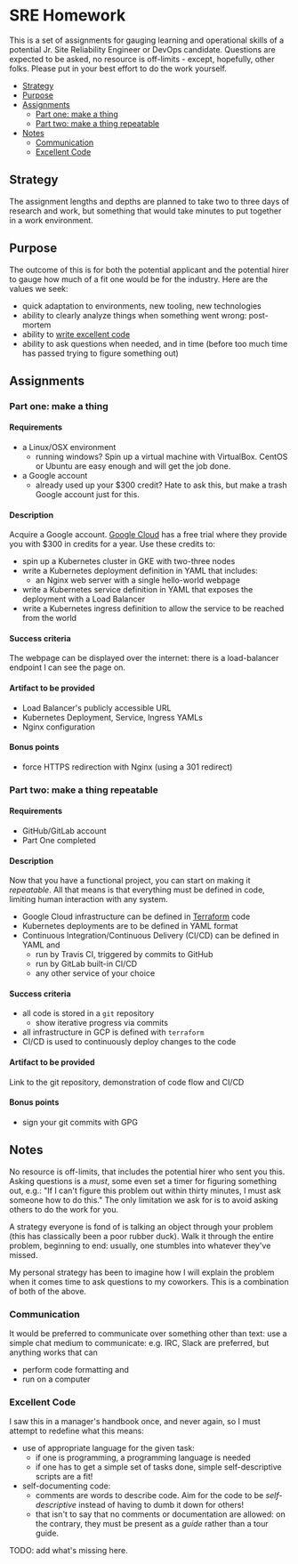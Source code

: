 # SRE Homework

This is a set of assignments for gauging learning and operational skills of a potential Jr. Site Reliability Engineer or DevOps candidate. Questions are expected to be asked, no resource is off-limits - except, hopefully, other folks. Please put in your best effort to do the work yourself.

<!-- toc -->

- [Strategy](#strategy)
- [Purpose](#purpose)
- [Assignments](#assignments)
    * [Part one: make a thing](#part-one-make-a-thing)
    * [Part two: make a thing repeatable](#part-two-make-a-thing-repeatable)
- [Notes](#notes)
    * [Communication](#communication)
    * [Excellent Code](#excellent-code)

<!-- tocstop -->

## Strategy

The assignment lengths and depths are planned to take two to three days of research and work, but something that would take minutes to put together in a work environment.

## Purpose

The outcome of this is for both the potential applicant and the potential hirer to gauge how much of a fit one would be for the industry. Here are the values we seek:

- quick adaptation to environments, new tooling, new technologies
- ability to clearly analyze things when something went wrong: post-mortem
- ability to [write excellent code](#excellent-code)
- ability to ask questions when needed, and in time (before too much time has passed trying to figure something out)

## Assignments

### Part one: make a thing

#### Requirements

- a Linux/OSX environment
    - running windows? Spin up a virtual machine with VirtualBox. CentOS or Ubuntu are easy enough and will get the job done.
- a Google account
    - already used up your $300 credit? Hate to ask this, but make a trash Google account just for this.

#### Description

Acquire a Google account. [Google Cloud](cloud.google.com) has a free trial where they provide you with $300 in credits for a year. Use these credits to:

- spin up a Kubernetes cluster in GKE with two-three nodes
- write a Kubernetes deployment definition in YAML that includes:
    - an Nginx web server with a single hello-world webpage
- write a Kubernetes service definition in YAML that exposes the deployment with a Load Balancer
- write a Kubernetes ingress definition to allow the service to be reached from the world

#### Success criteria

The webpage can be displayed over the internet: there is a load-balancer endpoint I can see the page on.

#### Artifact to be provided

- Load Balancer's publicly accessible URL
- Kubernetes Deployment, Service, Ingress YAMLs
- Nginx configuration

#### Bonus points

- force HTTPS redirection with Nginx (using a 301 redirect)

### Part two: make a thing repeatable

#### Requirements

- GitHub/GitLab account
- Part One completed

#### Description

Now that you have a functional project, you can start on making it _repeatable_. All that means is that everything must be defined in code, limiting human interaction with any system.

- Google Cloud infrastructure can be defined in [Terraform](https://www.terraform.io/) code
- Kubernetes deployments are to be defined in YAML format
- Continuous Integration/Continuous Delivery (CI/CD) can be defined in YAML and
    - run by Travis CI, triggered by commits to GitHub
    - run by GitLab built-in CI/CD
    - any other service of your choice

#### Success criteria

- all code is stored in a `git` repository
    - show iterative progress via commits
- all infrastructure in GCP is defined with `terraform`
- CI/CD is used to continuously deploy changes to the code

#### Artifact to be provided

Link to the git repository, demonstration of code flow and CI/CD

#### Bonus points

- sign your git commits with GPG

## Notes

No resource is off-limits, that includes the potential hirer who sent you this. Asking questions is a _must_, some even set a timer for figuring something out, e.g.: "If I can't figure this problem out within thirty minutes, I must ask someone how to do this." The only limitation we ask for is to avoid asking others to do the work for you.

A strategy everyone is fond of is talking an object through your problem (this has classically been a poor rubber duck). Walk it through the entire problem, beginning to end: usually, one stumbles into whatever they've missed.

My personal strategy has been to imagine how I will explain the problem when it comes time to ask questions to my coworkers. This is a combination of both of the above.

### Communication

It would be preferred to communicate over something other than text: use a simple chat medium to communicate: e.g. IRC, Slack are preferred, but anything works that can

- perform code formatting and
- run on a computer

### Excellent Code

I saw this in a manager's handbook once, and never again, so I must attempt to redefine what this means:

- use of appropriate language for the given task:
    - if one is programming, a programming language is needed
    - if one has to get a simple set of tasks done, simple self-descriptive scripts are a fit!
- self-documenting code:
    - comments are words to describe code. Aim for the code to be _self-descriptive_ instead of having to dumb it down for others!
    - that isn't to say that no comments or documentation are allowed: on the contrary, they must be present as a _guide_ rather than a tour guide.

TODO: add what's missing here.
